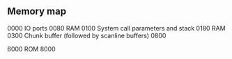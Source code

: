 ## Memory map

0000
  IO ports
0080
  RAM
0100
  System call parameters and stack
0180
  RAM
0300
  Chunk buffer
  (followed by scanline buffers)
0800

6000
  ROM
8000

